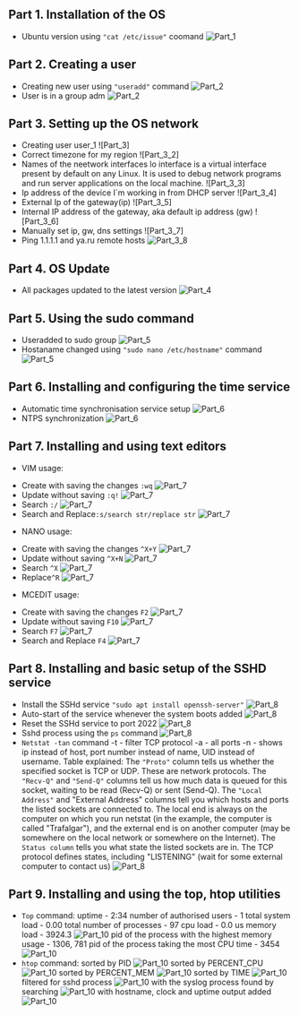 ## Part 1. Installation of the OS
* Ubuntu version using `"cat /etc/issue"` coomand
![Part_1](screenshots/Part_1.png)
## Part 2. Creating a user
* Creating new user using `"useradd"` command
![Part_2](screenshots/Part_2.png)
* User is in a group adm
![Part_2](screenshots/Part_2_2.png)
## Part 3. Setting up the OS network
* Creating user user_1
![Part_3]
* Correct timezone for my region
![Part_3_2]
* Names of the neetwork interfaces
lo interface is a virtual interface present by default on any Linux. It is used to debug network programs and run server applications on the local machine.
![Part_3_3]
* Ip address of the device I`m working in from DHCP server
![Part_3_4]
* External Ip of the gateway(ip)
![Part_3_5]
* Internal IP address of the gateway, aka default ip address (gw)
![Part_3_6]
* Manually set ip, gw, dns settings
![Part_3_7]
* Ping 1.1.1.1 and ya.ru remote hosts
![Part_3_8](screenshots/Part_3_8.png)
## Part 4. OS Update
* All packages updated to the latest version
![Part_4](screenshots/Part_4.png)
## Part 5. Using the sudo command
* Useradded to sudo group
![Part_5](screenshots/Part_5.png)
* Hostaname changed using `"sudo nano /etc/hostname"` command
![Part_5](screenshots/Part_5_2.png)
## Part 6. Installing and configuring the time service
* Automatic time synchronisation service setup
![Part_6](screenshots/Part_6.png)
* NTPS synchronization
![Part_6](screenshots/Part_6_2.png)
## Part 7. Installing and using text editors
* VIM usage:
- Create with saving the changes `:wq`
![Part_7](screenshots/Part_7_1.png)
- Update without saving `:q!`
![Part_7](screenshots/Part_7_2.png)
- Search `:/`
![Part_7](screenshots/Part_7_3.png)
- Search and Replace`:s/search str/replace str`
![Part_7](screenshots/Part_7_4.png)
* NANO usage:
- Create with saving the changes `^X+Y`
![Part_7](screenshots/Part_7_5.png)
- Update without saving `^X+N`
![Part_7](screenshots/Part_7_6.png)
- Search `^X`
![Part_7](screenshots/Part_7_7.png)
- Replace`^R`
![Part_7](screenshots/Part_7_8.png)
* MCEDIT usage:
- Create with saving the changes `F2`
![Part_7](screenshots/Part_7_9.png)
- Update without saving `F10`
![Part_7](screenshots/Part_7_10.png)
- Search `F7`
![Part_7](screenshots/Part_7_11.png)
- Search and Replace `F4`
![Part_7](screenshots/Part_7_12.png)
## Part 8. Installing and basic setup of the SSHD service
* Install the SSHd service `"sudo apt install openssh-server"`
![Part_8](screenshots/Part_8_1.png)
* Auto-start of the service whenever the system boots added
![Part_8](screenshots/Part_8_2.png)
* Reset the SSHd service to port 2022
![Part_8](screenshots/Part_8_3.png)
* Sshd process using the `ps` command
![Part_8](screenshots/Part_8_4.png)
* `Netstat -tan` command
-t - filter TCP protocol
-a - all ports
-n - shows ip instead of host, port number instead of name, UID instead of username.
Table explained:
The `"Proto"` column tells us whether the specified socket is TCP or UDP. These are network protocols.
The `"Recv-Q"` and `"Send-Q"` columns tell us how much data is queued for this socket, waiting to be read (Recv-Q) or sent (Send-Q).
The `"Local Address"` and "External Address" columns tell you which hosts and ports the listed sockets are connected to. The local end is always on the computer on which you run netstat (in the example, the computer is called "Trafalgar"), and the external end is on another computer (may be somewhere on the local network or somewhere on the Internet).
The `Status column` tells you what state the listed sockets are in. The TCP protocol defines states, including "LISTENING" (wait for some external computer to contact us)
![Part_8](screenshots/Part_8_5.png)
## Part 9. Installing and using the top, htop utilities
* `Top` command:
uptime - 2:34
number of authorised users - 1
total system load - 0.00
total number of processes - 97
cpu load - 0.0 us
memory load - 3924.3
![Part_10](screenshots/Part_9_1.png)
pid of the process with the highest memory usage - 1306, 781
pid of the process taking the most CPU time - 3454
![Part_10](screenshots/Part_9_2.png)
* `htop` command:
sorted by PID
![Part_10](screenshots/Part_9_3.png)
sorted by PERCENT_CPU
![Part_10](screenshots/Part_9_4.png)
sorted by PERCENT_MEM
![Part_10](screenshots/Part_9_5.png)
sorted by TIME
![Part_10](screenshots/Part_9_6.png)
filtered for sshd process
![Part_10](screenshots/Part_9_7.png)
with the syslog process found by searching
![Part_10](screenshots/Part_9_8.png)
with hostname, clock and uptime output added
![Part_10](screenshots/Part_9_9.png)





 